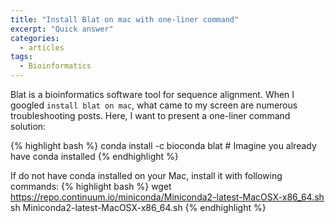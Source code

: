 ```yaml
---
title: "Install Blat on mac with one-liner command"
excerpt: "Quick answer"
categories:
  - articles
tags:
  - Bioinformatics
---
```


Blat is a bioinformatics software tool for sequence alignment. When I googled `install blat on mac`, what came to my screen are numerous troubleshooting posts. Here, I want to present a one-liner command solution:

{% highlight bash %}
conda install -c bioconda blat  # Imagine you already have conda installed
{% endhighlight %}

If do not have conda installed on your Mac, install it with following commands:
{% highlight bash %}
wget https://repo.continuum.io/miniconda/Miniconda2-latest-MacOSX-x86_64.sh
sh Miniconda2-latest-MacOSX-x86_64.sh
{% endhighlight %}


